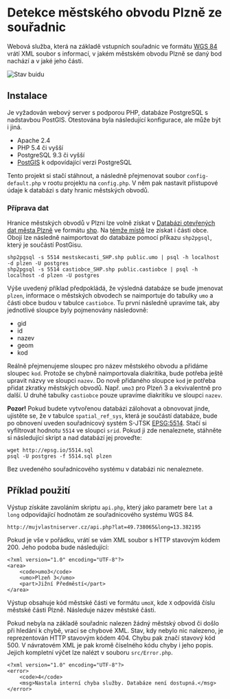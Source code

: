 # Detekce městského obvodu Plzně ze souřadnic

Webová služba, která na základě vstupních souřadnic ve formátu [WGS 84](https://en.wikipedia.org/wiki/World_Geodetic_System) vrátí XML soubor s informací, v jakém městském obvodu Plzně se daný bod nachází a v jaké jeho části.

![Stav buidu](https://travis-ci.org/JasnaPaka/mestske-obvody-plzen.svg?branch=master)

## Instalace

Je vyžadován webový server s podporou PHP, databáze PostgreSQL s nadstavbou PostGIS. Otestována byla následující
konfigurace, ale může být i jiná.

* Apache 2.4
* PHP 5.4 či vyšší
* PostgreSQL 9.3 či vyšší
* [PostGIS](http://postgis.net/) k odpovídající verzi PostgreSQL

Tento projekt si stačí stáhnout, a následně přejmenovat soubor `config-default.php` v rootu projektu na `config.php`. V něm pak nastavit přístupové údaje k databázi s daty hranic městských obvodů.

### Příprava dat

Hranice městských obvodů v Plzni lze volně získat v [Databázi otevřených dat města Plzně](https://opendata.plzen.eu/dataset/gis-uzemni-celky-plzen-mestske-casti) ve formátu [shp](https://en.wikipedia.org/wiki/Shapefile). Na [témže místě](https://opendata.plzen.eu/dataset/gis-uzemni-celky-plzen-casti-obce) lze získat i části obce. Obojí lze následně naimportovat do databáze pomocí příkazu `shp2pgsql`, který je součástí PostGisu.

```
shp2pgsql -s 5514 mestskecasti_SHP.shp public.umo | psql -h localhost -d plzen -U postgres
shp2pgsql -s 5514 castiobce_SHP.shp public.castiobce | psql -h localhost -d plzen -U postgres
```

Výše uvedený příklad předpokládá, že výsledná databáze se bude jmenovat `plzen`, informace o městských obvodech se naimportuje do tabulky `umo` a části obce budou v tabulce `castiobce`. Tu první následně upravíme tak, aby jednotlivé sloupce byly pojmenovány následovně:

* gid
* id
* nazev
* geom
* kod 

Reálně přejmenujeme sloupec pro název městského obvodu a přidáme sloupec `kod`. Protože se chybně naimportovala diakritika, bude potřeba ještě upravit názvy ve sloupci `nazev`. Do nově přidaného sloupce `kod` je potřeba přidat zkratky městských obvodů. Např. `umo3` pro Plzeň 3 a ekvivalentně pro další. U druhé tabulky `castiobce` pouze upravíme diakritiku ve sloupci `nazev`.

**Pozor!** Pokud budete vytvořenou databázi zálohovat a obnovovat jinde, ujistěte se, že v tabulce `spatial_ref_sys`, která je součástí databáze, bude po obnovení uveden souřadnicový systém S-JTSK [EPSG:5514](http://epsg.io/5514). Stačí si vyfiltrovat hodnotu `5514` ve sloupci `srid`. Pokud ji zde nenaleznete, stáhněte si následující skript a nad databází jej proveďte:

```
wget http://epsg.io/5514.sql
psql -U postgres -f 5514.sql plzen
```
Bez uvedeného souřadnicového systému v databázi nic nenaleznete.

## Příklad použití

Výstup získáte zavoláním skriptu `api.php`, který jako parametr bere `lat` a `long` odpovídající hodnotám ze souřadnicového systému WGS 84.

`http://mujvlastniserver.cz/api.php?lat=49.738065&long=13.382195`

Pokud je vše v pořádku, vrátí se vám XML soubor s HTTP stavovým kódem 200. Jeho podoba bude následující:

```
<?xml version="1.0" encoding="UTF-8"?>
<area>
    <code>umo3</code>
    <umo>Plzeň 3</umo>
    <part>Jižní Předměstí</part>
</area>
```

Výstup obsahuje kód městské části ve formátu `umoX`, kde `X` odpovídá číslu městské části Plzně. Následuje název městské části.

Pokud nebyla na základě souřadnic nalezen žádný městský obvod či došlo při hledání k chybě, vrací se chybové XML. Stav, kdy nebylo nic nalezeno, je reprezentován HTTP stavovým kódem 404. Chybu pak značí stavový kód 500. V návratovém XML je pak kromě číselného kódu chyby i jeho popis. Jejich kompletní výčet lze nalézt v souboru `src/Error.php`.

```
<?xml version="1.0" encoding="UTF-8"?>
<error>
    <code>4</code>
    <msg>Nastala interní chyba služby. Databáze není dostupná.</msg>
</error>
```
